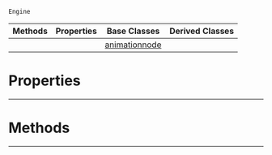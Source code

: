  `Engine`

|Methods|Properties|Base Classes|Derived Classes|
|---|---|---|---|
| | |[animationnode](https://github.com/ZilchEngine/ZilchDocs/blob/master/code_reference/class_reference/animationnode.md)| |


 #  Properties


---  
 #  Methods


---  
 

 